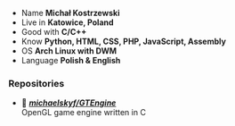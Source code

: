 - Name **Michał Kostrzewski**
- Live in **Katowice, Poland**
- Good with **C/C++**
- Know **Python, HTML, CSS, PHP, JavaScript, Assembly**
- OS **Arch Linux with DWM**
- Language **Polish & English**

### Repositories

- 📘 [***michaelskyf/GTEngine***](https://github.com/michaelskyf/GTEngine) <br>
  OpenGL game engine written in C

<!--
**michaelskyf/michaelskyf** is a ✨ _special_ ✨ repository because its `README.md` (this file) appears on your GitHub profile.

Here are some ideas to get you started:

- 🔭 I’m currently working on ...
- 🌱 I’m currently learning ...
- 👯 I’m looking to collaborate on ...
- 🤔 I’m looking for help with ...
- 💬 Ask me about ...
- 📫 How to reach me: ...
- 😄 Pronouns: ...
- ⚡ Fun fact: ...
-->
